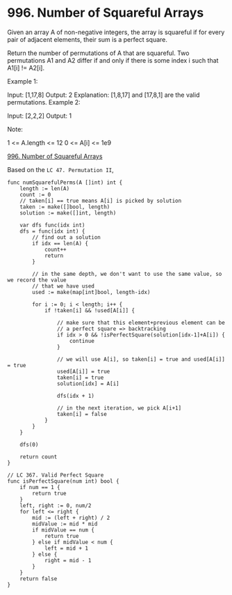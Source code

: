 # 996. Number of Squareful Arrays

Given an array A of non-negative integers, the array is squareful if for every pair of adjacent elements, their sum is a perfect square.

Return the number of permutations of A that are squareful.  Two permutations A1 and A2 differ if and only if there is some index i such that A1[i] != A2[i].


Example 1:

Input: [1,17,8]
Output: 2
Explanation: 
[1,8,17] and [17,8,1] are the valid permutations.
Example 2:

Input: [2,2,2]
Output: 1

Note:

1 <= A.length <= 12
0 <= A[i] <= 1e9

[996. Number of Squareful Arrays](https://leetcode.com/problems/number-of-squareful-arrays/)

Based on the ``LC 47. Permutation II``, 

```golang
func numSquarefulPerms(A []int) int {
	length := len(A)
	count := 0
	// taken[i] == true means A[i] is picked by solution
	taken := make([]bool, length)
	solution := make([]int, length)

	var dfs func(idx int)
	dfs = func(idx int) {
		// find out a solution
		if idx == len(A) {
			count++
			return
		}

		// in the same depth, we don't want to use the same value, so we record the value
		// that we have used
		used := make(map[int]bool, length-idx)

		for i := 0; i < length; i++ {
			if !taken[i] && !used[A[i]] {

				// make sure that this element+previous element can be
				// a perfect square => backtracking
				if idx > 0 && !isPerfectSquare(solution[idx-1]+A[i]) {
					continue
				}

				// we will use A[i], so taken[i] = true and used[A[i]] = true
				used[A[i]] = true
				taken[i] = true
				solution[idx] = A[i]

				dfs(idx + 1)

				// in the next iteration, we pick A[i+1]
				taken[i] = false
			}
		}
	}

	dfs(0)

	return count
}

// LC 367. Valid Perfect Square
func isPerfectSquare(num int) bool {
	if num == 1 {
		return true
	}
	left, right := 0, num/2
	for left <= right {
		mid := (left + right) / 2
		midValue := mid * mid
		if midValue == num {
			return true
		} else if midValue < num {
			left = mid + 1
		} else {
			right = mid - 1
		}
	}
	return false
}
```